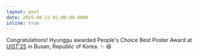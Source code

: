 ```yaml
---
layout: post
date: 2025-08-22 01:00:00-0000
inline: true
---
```


Congratulations! Hyunggu awarded People's Choice Best
Poster Award at
<a href="https://uist.acm.org/2025/">UIST’25</a> in Busan, Republic of Korea. :sparkles: :smile:
